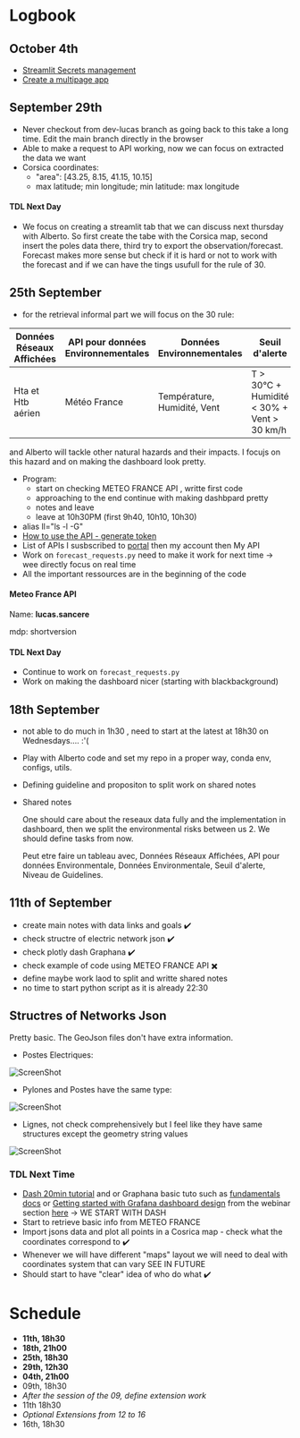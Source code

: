 # Logbook



## October 4th

- [Streamlit Secrets management](https://docs.streamlit.io/develop/concepts/connections/secrets-management)
- [Create a multipage app](https://docs.streamlit.io/get-started/tutorials/create-a-multipage-app)





## September 29th

- Never checkout from dev-lucas branch as going back to this take a long time. Edit the main branch directly in the browser
- Able to make a request to API working, now we can focus on extracted the data we want
- Corsica coordinates:
  - "area": [43.25, 8.15, 41.15, 10.15]
  - max latitude; min longitude; min latitude: max longitude

#### TDL Next Day

- We focus on creating a streamlit tab that we can discuss next thursday with Alberto. So first create the tabe with the Corsica map, second insert the poles data there, third try to export the observation/forecast. Forecast makes more sense but check if it is hard or not to work with the forecast and if we can have the tings usufull for the rule of 30.

## 25th September

- for the retrieval informal part we will focus on the 30 rule:

| Données Réseaux Affichées | API pour données Environnementales | Données Environnementales   | Seuil d'alerte                             | Autres       |
| ------------------------- | ---------------------------------- | --------------------------- | ------------------------------------------ | ------------ |
| Hta et Htb aérien         | Météo France                       | Température, Humidité, Vent | T > 30°C + Humidité < 30% + Vent > 30 km/h | ------------ |

and Alberto will tackle other natural hazards and their impacts. I focujs on this hazard and on making the dashboard look pretty. 

- Program: 
  - start on checking METEO FRANCE API , writte first code
  - approaching to the end continue with making dashbpard pretty
  - notes and leave
  - leave at 10h30PM (first 9h40, 10h10, 10h30)
- alias ll="ls -l -G"
- [How to use the API - generate token](https://portail-api.meteofrance.fr/web/en/faq)
- List of APIs I susbscribed to [portal](https://portail-api.meteofrance.fr/web/fr)  then my account then My API
- Work on `forecast_requests.py` need to make it work for next time -> wee directly focus on real time
- All the important ressources are in the beginning of the code

#### Meteo France API

Name: **lucas.sancere**

mdp: shortversion

#### TDL Next Day

- Continue to work on  `forecast_requests.py`
- Work on making the dashboard nicer (starting with blackbackground)

## 18th September 

- not able to do much in 1h30 , need to start at the latest at 18h30 on Wednesdays.... :'(

- Play with Alberto code and set my repo in a proper way, conda env, configs, utils.

- Defining guideline and propositon to split work on shared notes 

- Shared notes

  One should care about the reseaux data fully and the implementation in dashboard, then we split the environmental risks between us 2. We should define tasks from now. 

  Peut etre faire un tableau avec, Données Réseaux Affichées, API pour données Environmentale, Données Environmentale, Seuil d'alerte, Niveau de Guidelines. 

## 11th of September

- create main notes with data links and goals :heavy_check_mark:
- check structre of electric network json :heavy_check_mark:
- check   plotly  dash  Graphana  :heavy_check_mark:
- check example of code using METEO FRANCE API :heavy_multiplication_x:
- define maybe work laod to split and writte shared notes 
- no time to start python script as it is already 22:30

## Structres of Networks Json

Pretty basic. The GeoJson files don't have extra information.

- Postes Electriques:

![ScreenShot](/docs/lscreenshots/struct-lignes-et-postes-electriques.png)

- Pylones and Postes have the same type:

![ScreenShot](/docs/lscreenshots/struct-pylones-htb.png)

- Lignes, not check comprehensively but I feel like they have same structures except the geometry string values

![ScreenShot](/docs/lscreenshots/struct-lignes-haute-tension-htb-aerien.png)

### TDL Next Time

- [Dash 20min tutorial](https://dash.plotly.com/tutorial) and or  Graphana basic tuto such as [fundamentals docs](https://grafana.com/docs/grafana/latest/fundamentals/) or [Getting started with Grafana dashboard design](https://grafana.com/go/webinar/getting-started-with-grafana-dashboard-design/?pg=videos&plcmt=ondemand) from the webinar section [here](https://grafana.com/videos/) -> WE START WITH DASH 
- Start to retrieve basic info from METEO FRANCE
- Import jsons data and plot all points in a Cosrica map - check what the coordinates correspond to :heavy_check_mark:
- Whenever we will have different "maps" layout we will need to deal with coordinates system that can vary SEE IN FUTURE 
- Should start to have "clear" idea of who do what :heavy_check_mark:

# Schedule

- **11th, 18h30**
- **18th, 21h00**
- **25th, 18h30**
- **29th, 12h30** 
- **04th, 21h00**
- 09th, 18h30
- _After the session of the 09, define extension work_
- 11th 18h30
- _Optional Extensions from 12 to 16_
- 16th, 18h30

